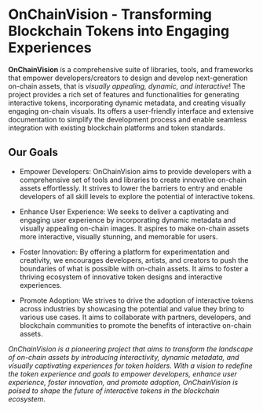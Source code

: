 # OnChainVision - Transforming Blockchain Tokens into Engaging Experiences

**OnChainVision** is a comprehensive suite of libraries, tools, and frameworks that empower developers/creators to design and develop next-generation on-chain assets, that is *visually appealing, dynamic, and interactive*! The project provides a rich set of features and functionalities for generating interactive tokens, incorporating dynamic metadata, and creating visually engaging on-chain visuals. Its offers a user-friendly interface and extensive documentation to simplify the development process and enable seamless integration with existing blockchain platforms and token standards.

## Our Goals

- Empower Developers: OnChainVision aims to provide developers with a comprehensive set of tools and libraries to create innovative on-chain assets effortlessly. It strives to lower the barriers to entry and enable developers of all skill levels to explore the potential of interactive tokens.

- Enhance User Experience: We seeks to deliver a captivating and engaging user experience by incorporating dynamic metadata and visually appealing on-chain images. It aspires to make on-chain assets more interactive, visually stunning, and memorable for users.

- Foster Innovation: By offering a platform for experimentation and creativity, we encourages developers, artists, and creators to push the boundaries of what is possible with on-chain assets. It aims to foster a thriving ecosystem of innovative token designs and interactive experiences.

- Promote Adoption: We strives to drive the adoption of interactive tokens across industries by showcasing the potential and value they bring to various use cases. It aims to collaborate with partners, developers, and blockchain communities to promote the benefits of interactive on-chain assets.

*OnChainVision is a pioneering project that aims to transform the landscape of on-chain assets by introducing interactivity, dynamic metadata, and visually captivating experiences for token holders. With a vision to redefine the token experience and goals to empower developers, enhance user experience, foster innovation, and promote adoption, OnChainVision is poised to shape the future of interactive tokens in the blockchain ecosystem.*
